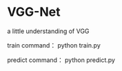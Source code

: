 # VGG-Net
a little understanding of VGG

train command： python train.py

predict command： python predict.py
